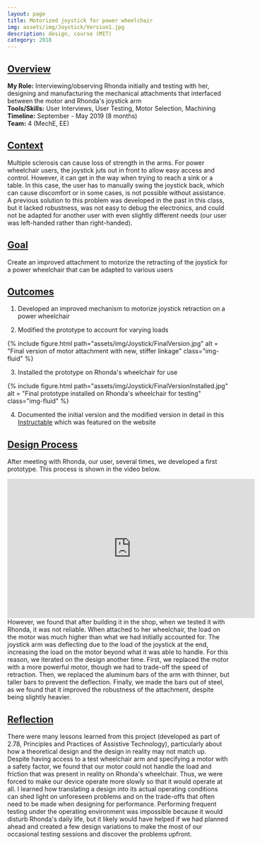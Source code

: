 ```yaml
---
layout: page
title: Motorized joystick for power wheelchair
img: assets/img/Joystick/Version1.jpg
description: design, course (MIT)
category: 2018
---
```

## <u>Overview</u>
**My Role:** Interviewing/observing Rhonda initially and testing with her, designing and manufacturing the mechanical attachments that interfaced between the motor and Rhonda's joystick arm    
**Tools/Skills:** User Interviews, User Testing, Motor Selection, Machining  
**Timeline:** September - May 2019 (8 months)    
**Team:** 4 (MechE, EE)   

## <u>Context</u>
Multiple sclerosis can cause loss of strength in the arms. For power wheelchair users, the joystick juts out in front to allow easy access and control. However, it can get in the way when trying to reach a sink or a table. In this case, the user has to manually swing the joystick back, which can cause discomfort or in some cases, is not possible without assistance. A previous solution to this problem was developed in the past in this class, but it lacked robustness, was not easy to debug the electronics, and could not be adapted for another user with even slightly different needs (our user was left-handed rather than right-handed).

## <u>Goal</u>
Create an improved attachment to motorize the retracting of the joystick for a power wheelchair that can be adapted to various users

## <u>Outcomes</u>
1) Developed an improved mechanism to motorize joystick retraction on a power wheelchair 

2) Modified the prototype to account for varying loads
<div class="row">
    <div class="w-50 p-3" style="margin:auto">
        {% include figure.html path="assets/img/Joystick/FinalVersion.jpg" alt = "Final version of motor attachment with new, stiffer linkage" class="img-fluid" %}
    </div>
</div>
  
3) Installed the prototype on Rhonda's wheelchair for use
<div class="row">
    <div class="w-50 p-3" style="margin:auto">
        {% include figure.html path="assets/img/Joystick/FinalVersionInstalled.jpg" alt = "Final prototype installed on Rhonda's wheelchair for testing" class="img-fluid" %}
    </div>
</div>
    
4) Documented the initial version and the modified version in detail in this <a href="https://www.instructables.com/id/Developing-a-Motorized-Retractable-Joystick/" target="_blank">Instructable</a> which was featured on the website

## <u>Design Process</u>
After meeting with Rhonda, our user, several times, we developed a first prototype. This process is shown in the video below.
<div align="center">
<iframe width="560" height="315" src="https://www.youtube.com/embed/Ut_dXh0NC9Y" frameborder="0" allow="accelerometer; autoplay; encrypted-media; gyroscope; picture-in-picture" allowfullscreen></iframe>
</div>
However, we found that after building it in the shop, when we tested it with Rhonda, it was not reliable. When attached to her 
wheelchair, the load on the motor was much higher than what we had initially accounted for. The joystick arm was  deflecting due to the load of the joystick at the end, increasing the load on the motor beyond what it was able to handle. For this reason, we iterated on the design another time. First, we replaced the motor with a more powerful motor, though we had to trade-off the speed of retraction. Then, we replaced the aluminum bars of the arm with thinner, but taller bars to prevent the deflection. Finally, we made the bars out of steel, as we found that it improved the robustness of the attachment, despite being slightly heavier.  

## <u>Reflection</u>
There were many lessons learned from this project (developed as part of 2.78, Principles and Practices of Assistive Technology), particularly about how a theoretical design and the design in reality may not match up. Despite having access to a test wheelchair arm and specifying a motor with a safety factor, we found that our motor could not handle the load and friction that was present in reality on Rhonda's wheelchair. Thus, we were forced to make our device operate more slowly so that it would operate at all. I learned how translating a design into its actual operating conditions can shed light on unforeseen problems and on the trade-offs that often need to be made when designing for performance. Performing frequent testing under the operating environment was impossible because it would disturb Rhonda's daily life, but it likely would have helped if we had planned ahead and created a few design variations to make the most of our occasional testing sessions and discover the problems upfront.
